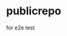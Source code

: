 # publicrepo
for e2e test

































































































































































































































































































































































































































































































































































































































































































































































































































































































































































































































































































































































































































































































































































































































































































































































































































































































































































































































































































































































































































































































































































































































































































































































































































































































































































































































































































































































































































































































































































































































































































































































































































































































































































































